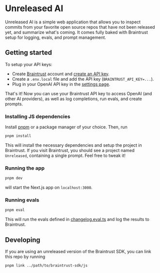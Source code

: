 # Unreleased AI

Unreleased AI is a simple web application that allows you to inspect commits from your favorite
open source repos that have not been released yet, and summarize what's coming. It comes fully
baked with Braintrust setup for logging, evals, and prompt management.

## Getting started

To setup your API keys:

- Create [Braintrust]("https://braintrust.dev") account and [create an API key](https://www.braintrust.dev/app/settings?subroute=api-keys).
- Create a `.env.local` file and add the API key (`BRAINTRUST_API_KEY=...`).
- Plug in your OpenAI API key in the [settings page](https://www.braintrust.dev/app/settings?subroute=secrets).

That's it! Now you can use your Braintrust API key to access OpenAI (and other AI providers), as well as log
completions, run evals, and create prompts.

### Installing JS dependencies

Install [pnpm](https://pnpm.io/installation) or a package manager of your choice. Then, run

```bash
pnpm install
```

This will install the necessary dependencies and setup the project in Braintrust. If you visit Braintrust, you
should see a project named `Unreleased`, containing a single prompt. Feel free to tweak it!

### Running the app

```bash
pnpm dev
```

will start the Next.js app on `localhost:3000`.

### Running evals

```bash
pnpm eval
```

This will run the evals defined in [changelog.eval.ts](./eval/changelog.eval.ts) and log the results to Braintrust.

## Developing

If you are using an unreleased version of the Braintrust SDK, you can link this repo by running

```
pnpm link ../path/to/braintrust-sdk/js
```
